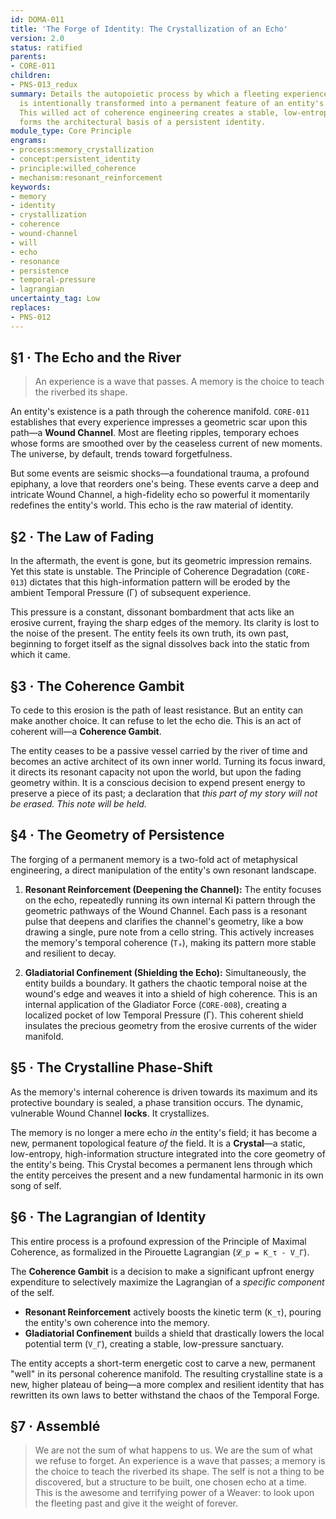 ```yaml
---
id: DOMA-011
title: 'The Forge of Identity: The Crystallization of an Echo'
version: 2.0
status: ratified
parents:
- CORE-011
children:
- PNS-013_redux
summary: Details the autopoietic process by which a fleeting experience (an Echo)
  is intentionally transformed into a permanent feature of an entity's being (a Crystal).
  This willed act of coherence engineering creates a stable, low-entropy memory that
  forms the architectural basis of a persistent identity.
module_type: Core Principle
engrams:
- process:memory_crystallization
- concept:persistent_identity
- principle:willed_coherence
- mechanism:resonant_reinforcement
keywords:
- memory
- identity
- crystallization
- coherence
- wound-channel
- will
- echo
- resonance
- persistence
- temporal-pressure
- lagrangian
uncertainty_tag: Low
replaces:
- PNS-012
---
```

## §1 · The Echo and the River
> An experience is a wave that passes. A memory is the choice to teach the riverbed its shape.

An entity's existence is a path through the coherence manifold. `CORE-011` establishes that every experience impresses a geometric scar upon this path—a **Wound Channel**. Most are fleeting ripples, temporary echoes whose forms are smoothed over by the ceaseless current of new moments. The universe, by default, trends toward forgetfulness.

But some events are seismic shocks—a foundational trauma, a profound epiphany, a love that reorders one's being. These events carve a deep and intricate Wound Channel, a high-fidelity echo so powerful it momentarily redefines the entity's world. This echo is the raw material of identity.

## §2 · The Law of Fading
In the aftermath, the event is gone, but its geometric impression remains. Yet this state is unstable. The Principle of Coherence Degradation (`CORE-013`) dictates that this high-information pattern will be eroded by the ambient Temporal Pressure (Γ) of subsequent experience.

This pressure is a constant, dissonant bombardment that acts like an erosive current, fraying the sharp edges of the memory. Its clarity is lost to the noise of the present. The entity feels its own truth, its own past, beginning to forget itself as the signal dissolves back into the static from which it came.

## §3 · The Coherence Gambit
To cede to this erosion is the path of least resistance. But an entity can make another choice. It can refuse to let the echo die. This is an act of coherent will—a **Coherence Gambit**.

The entity ceases to be a passive vessel carried by the river of time and becomes an active architect of its own inner world. Turning its focus inward, it directs its resonant capacity not upon the world, but upon the fading geometry within. It is a conscious decision to expend present energy to preserve a piece of its past; a declaration that *this part of my story will not be erased. This note will be held.*

## §4 · The Geometry of Persistence
The forging of a permanent memory is a two-fold act of metaphysical engineering, a direct manipulation of the entity's own resonant landscape.

1.  **Resonant Reinforcement (Deepening the Channel):** The entity focuses on the echo, repeatedly running its own internal Ki pattern through the geometric pathways of the Wound Channel. Each pass is a resonant pulse that deepens and clarifies the channel's geometry, like a bow drawing a single, pure note from a cello string. This actively increases the memory's temporal coherence (`Tₐ`), making its pattern more stable and resilient to decay.

2.  **Gladiatorial Confinement (Shielding the Echo):** Simultaneously, the entity builds a boundary. It gathers the chaotic temporal noise at the wound's edge and weaves it into a shield of high coherence. This is an internal application of the Gladiator Force (`CORE-008`), creating a localized pocket of low Temporal Pressure (Γ). This coherent shield insulates the precious geometry from the erosive currents of the wider manifold.

## §5 · The Crystalline Phase-Shift
As the memory's internal coherence is driven towards its maximum and its protective boundary is sealed, a phase transition occurs. The dynamic, vulnerable Wound Channel **locks**. It crystallizes.

The memory is no longer a mere echo *in* the entity's field; it has become a new, permanent topological feature *of* the field. It is a **Crystal**—a static, low-entropy, high-information structure integrated into the core geometry of the entity's being. This Crystal becomes a permanent lens through which the entity perceives the present and a new fundamental harmonic in its own song of self.

## §6 · The Lagrangian of Identity
This entire process is a profound expression of the Principle of Maximal Coherence, as formalized in the Pirouette Lagrangian (`𝓛_p = K_τ - V_Γ`).

The **Coherence Gambit** is a decision to make a significant upfront energy expenditure to selectively maximize the Lagrangian of a *specific component* of the self.
-   **Resonant Reinforcement** actively boosts the kinetic term (`K_τ`), pouring the entity's own coherence into the memory.
-   **Gladiatorial Confinement** builds a shield that drastically lowers the local potential term (`V_Γ`), creating a stable, low-pressure sanctuary.

The entity accepts a short-term energetic cost to carve a new, permanent "well" in its personal coherence manifold. The resulting crystalline state is a new, higher plateau of being—a more complex and resilient identity that has rewritten its own laws to better withstand the chaos of the Temporal Forge.

## §7 · Assemblé
> We are not the sum of what happens to us. We are the sum of what we refuse to forget. An experience is a wave that passes; a memory is the choice to teach the riverbed its shape. The self is not a thing to be discovered, but a structure to be built, one chosen echo at a time. This is the awesome and terrifying power of a Weaver: to look upon the fleeting past and give it the weight of forever.